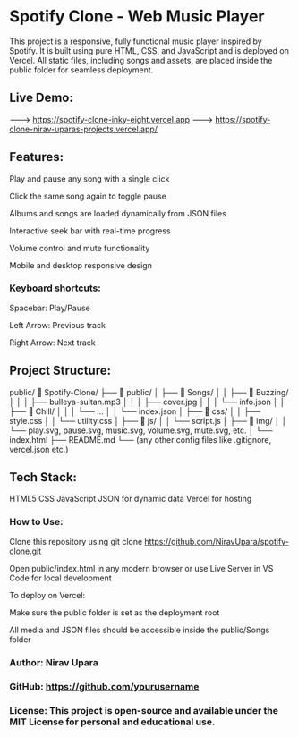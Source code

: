 # Spotify Clone - Web Music Player

This project is a responsive, fully functional music player inspired by Spotify. It is built using pure HTML, CSS, and JavaScript and is deployed on Vercel. All static files, including songs and assets, are placed inside the public folder for seamless deployment.


## Live Demo:
---> https://spotify-clone-inky-eight.vercel.app
---> https://spotify-clone-nirav-uparas-projects.vercel.app/


## Features:

Play and pause any song with a single click

Click the same song again to toggle pause

Albums and songs are loaded dynamically from JSON files

Interactive seek bar with real-time progress

Volume control and mute functionality

Mobile and desktop responsive design


### Keyboard shortcuts:

Spacebar: Play/Pause

Left Arrow: Previous track

Right Arrow: Next track


## Project Structure:

public/
📁 Spotify-Clone/
├── 📁 public/
│   ├── 📁 Songs/
│   │   ├── 📁 Buzzing/
│   │   │   ├── bulleya-sultan.mp3
│   │   │   ├── cover.jpg
│   │   │   └── info.json
│   │   ├── 📁 Chill/
│   │   │   └── ...
│   │   └── index.json
│   ├── 📁 css/
│   │   ├── style.css
│   │   └── utility.css
│   ├── 📁 js/
│   │   └── script.js
│   ├── 📁 img/
│   │   └── play.svg, pause.svg, music.svg, volume.svg, mute.svg, etc.
│   └── index.html
├── README.md
└── (any other config files like .gitignore, vercel.json etc.)



## Tech Stack:

HTML5
CSS
JavaScript
JSON for dynamic data
Vercel for hosting


### How to Use:

Clone this repository using
git clone https://github.com/NiravUpara/spotify-clone.git

Open public/index.html in any modern browser
or use Live Server in VS Code for local development

To deploy on Vercel:

Make sure the public folder is set as the deployment root

All media and JSON files should be accessible inside the public/Songs folder



### Author: Nirav Upara
### GitHub: https://github.com/yourusername

### License: This project is open-source and available under the MIT License for personal and educational use.